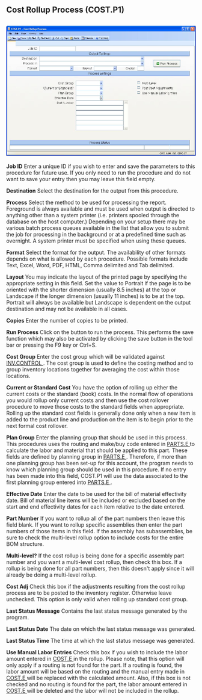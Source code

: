 ##  Cost Rollup Process (COST.P1)

<PageHeader />

##

![](./COST-P1-1.jpg)

**Job ID** Enter a unique ID if you wish to enter and save the parameters to
this procedure for future use. If you only need to run the procedure and do
not want to save your entry then you may leave this field empty.  
  
**Destination** Select the destination for the output from this procedure.  
  
**Process** Select the method to be used for processing the report. Foreground
is always available and must be used when output is directed to anything other
than a system printer (i.e. printers spooled through the database on the host
computer.) Depending on your setup there may be various batch process queues
available in the list that allow you to submit the job for processing in the
background or at a predefined time such as overnight. A system printer must be
specified when using these queues.  
  
**Format** Select the format for the output. The availability of other formats
depends on what is allowed by each procedure. Possible formats include Text,
Excel, Word, PDF, HTML, Comma delimited and Tab delimited.  
  
**Layout** You may indicate the layout of the printed page by specifying the
appropriate setting in this field. Set the value to Portrait if the page is to
be oriented with the shorter dimension (usually 8.5 inches) at the top or
Landscape if the longer dimension (usually 11 inches) is to be at the top.
Portrait will always be available but Landscape is dependent on the output
destination and may not be available in all cases.  
  
**Copies** Enter the number of copies to be printed.  
  
**Run Process** Click on the button to run the process. This performs the save
function which may also be activated by clicking the save button in the tool
bar or pressing the F9 key or Ctrl+S.  
  
**Cost Group** Enter the cost group which will be validated against [ INV.CONTROL ](../../../../../../../../../../rover/AP-OVERVIEW/AP-ENTRY/AP-E/AP-E-2/INV-CONTROL) . The cost group is used to define the costing method and to group inventory locations together for averaging the cost within those locations.   
  
**Current or Standard Cost** You have the option of rolling up either the
current costs or the standard (book) costs. In the normal flow of operations
you would rollup only current costs and then use the cost rollover procedure
to move those costs to the standard fields when appropriate. Rolling up the
standard cost fields is generally done only when a new item is added to the
product line and production on the item is to begin prior to the next formal
cost rollover.  
  
**Plan Group** Enter the planning group that should be used in this process. This procedures uses the routing and make/buy code entered in [ PARTS.E ](../../../../../../../../../../rover/AP-OVERVIEW/AP-ENTRY/ACCT-CONTROL/ACCT-CONTROL-1/ar-e/PARTS-E) to calculate the labor and material that should be applied to this part. These fields are defined by planning group in [ PARTS.E ](../../../../../../../../../../rover/AP-OVERVIEW/AP-ENTRY/ACCT-CONTROL/ACCT-CONTROL-1/ar-e/PARTS-E) . Therefore, if more than one planning group has been set-up for this account, the program needs to know which planning group should be used in this procedure. If no entry has been made into this field, COST.P1 will use the data associated to the first planning group entered into [ PARTS.E ](../../../../../../../../../../rover/AP-OVERVIEW/AP-ENTRY/ACCT-CONTROL/ACCT-CONTROL-1/ar-e/PARTS-E) .   
  
**Effective Date** Enter the date to be used for the bill of material
effectivity date. Bill of material line items will be included or excluded
based on the start and end effectivity dates for each item relative to the
date entered.  
  
**Part Number** If you want to rollup all of the part numbers then leave this
field blank. If you want to rollup specific assemblies then enter the part
numbers of those items in this field. If the assembly has subassemblies, be
sure to check the multi-level rollup option to include costs for the entire
BOM structure.  
  
**Multi-level?** If the cost rollup is being done for a specific assembly part
number and you want a multi-level cost rollup, then check this box. If a
rollup is being done for all part numbers, then this doesn't apply since it
will already be doing a multi-level rollup.  
  
**Cost Adj** Check this box if the adjustments resulting from the cost rollup
process are to be posted to the inventory register. Otherwise leave unchecked.
This option is only valid when rolling up standard cost group.  
  
**Last Status Message** Contains the last status message generated by the
program.  
  
**Last Status Date** The date on which the last status message was generated.  
  
**Last Status Time** The time at which the last status message was generated.  
  
**Use Manual Labor Entries** Check this box if you wish to include the labor amount entered in [ COST.E ](../../../../../../../../../../rover/AP-OVERVIEW/AP-ENTRY/AP-E/AP-E-2/INV-CONTROL/INV-CONTROL-1/COST-P2/COST-P1/COST-E) in the rollup. Please note, that this option will only apply if a routing is not found for the part. If a routing is found, the labor amount will be based on the routing and the manual entry made in [ COST.E ](../../../../../../../../../../rover/AP-OVERVIEW/AP-ENTRY/AP-E/AP-E-2/INV-CONTROL/INV-CONTROL-1/COST-P2/COST-P1/COST-E) will be replaced with the calculated amount. Also, if this box is not checked and no routing is found for the part, the labor amount entered in [ COST.E ](../../../../../../../../../../rover/AP-OVERVIEW/AP-ENTRY/AP-E/AP-E-2/INV-CONTROL/INV-CONTROL-1/COST-P2/COST-P1/COST-E) will be deleted and the labor will not be included in the rollup.   
  
  
<badge text= "Version 8.10.57" vertical="middle" />

<PageFooter />